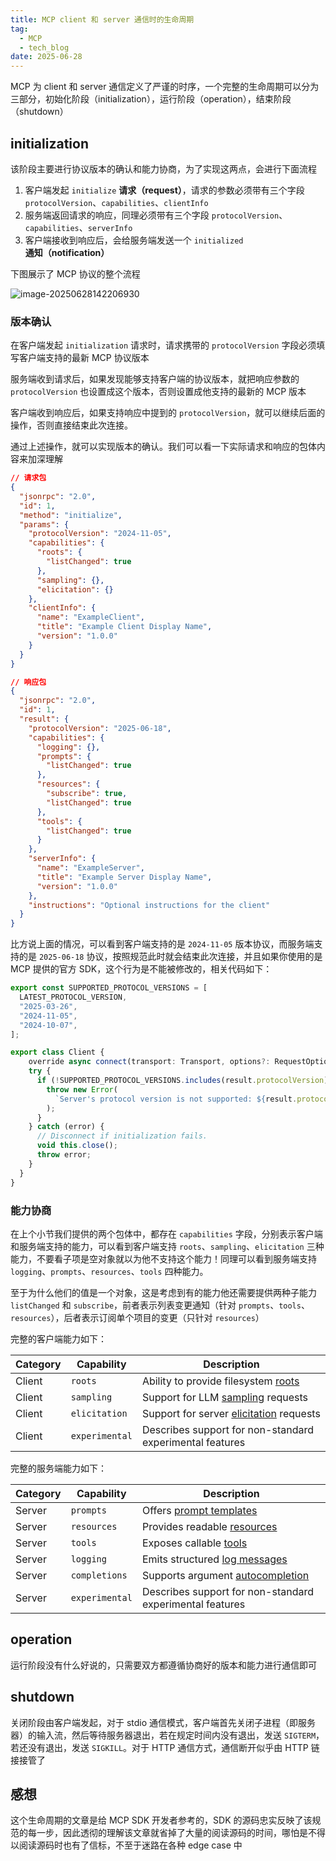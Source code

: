 ```yaml
---
title: MCP client 和 server 通信时的生命周期
tag:
  - MCP
  - tech_blog
date: 2025-06-28
---
```



MCP 为 client 和 server 通信定义了严谨的时序，一个完整的生命周期可以分为三部分，初始化阶段（initialization），运行阶段（operation），结束阶段（shutdown）

## initialization

该阶段主要进行协议版本的确认和能力协商，为了实现这两点，会进行下面流程

1. 客户端发起 `initialize` **请求（request）**，请求的参数必须带有三个字段 `protocolVersion`、`capabilities`、`clientInfo`
2. 服务端返回请求的响应，同理必须带有三个字段 `protocolVersion`、`capabilities`、`serverInfo`
3. 客户端接收到响应后，会给服务端发送一个 `initialized` **通知（notification）**

下图展示了 MCP 协议的整个流程

![image-20250628142206930](https://2f0f3db.webp.li/2025/06/image-20250628142206930.png)

### 版本确认

在客户端发起 `initialization` 请求时，请求携带的 `protocolVersion` 字段必须填写客户端支持的最新 MCP 协议版本

服务端收到请求后，如果发现能够支持客户端的协议版本，就把响应参数的 `protocolVersion` 也设置成这个版本，否则设置成他支持的最新的 MCP 版本

客户端收到响应后，如果支持响应中提到的 `protocolVersion`，就可以继续后面的操作，否则直接结束此次连接。

通过上述操作，就可以实现版本的确认。我们可以看一下实际请求和响应的包体内容来加深理解

```json
// 请求包
{
  "jsonrpc": "2.0",
  "id": 1,
  "method": "initialize",
  "params": {
    "protocolVersion": "2024-11-05",
    "capabilities": {
      "roots": {
        "listChanged": true
      },
      "sampling": {},
      "elicitation": {}
    },
    "clientInfo": {
      "name": "ExampleClient",
      "title": "Example Client Display Name",
      "version": "1.0.0"
    }
  }
}
```

```json
// 响应包
{
  "jsonrpc": "2.0",
  "id": 1,
  "result": {
    "protocolVersion": "2025-06-18",
    "capabilities": {
      "logging": {},
      "prompts": {
        "listChanged": true
      },
      "resources": {
        "subscribe": true,
        "listChanged": true
      },
      "tools": {
        "listChanged": true
      }
    },
    "serverInfo": {
      "name": "ExampleServer",
      "title": "Example Server Display Name",
      "version": "1.0.0"
    },
    "instructions": "Optional instructions for the client"
  }
}
```

比方说上面的情况，可以看到客户端支持的是 `2024-11-05` 版本协议，而服务端支持的是 `2025-06-18` 协议，按照规范此时就会结束此次连接，并且如果你使用的是 MCP 提供的官方 SDK，这个行为是不能被修改的，相关代码如下：

```typescript
export const SUPPORTED_PROTOCOL_VERSIONS = [
  LATEST_PROTOCOL_VERSION,
  "2025-03-26",
  "2024-11-05",
  "2024-10-07",
];

export class Client {
	override async connect(transport: Transport, options?: RequestOptions): Promise<void> {
    try {
      if (!SUPPORTED_PROTOCOL_VERSIONS.includes(result.protocolVersion)) {
        throw new Error(
          `Server's protocol version is not supported: ${result.protocolVersion}`,
        );
      }
    } catch (error) {
      // Disconnect if initialization fails.
      void this.close();
      throw error;
    }
  }
}
```

### 能力协商

在上个小节我们提供的两个包体中，都存在 `capabilities` 字段，分别表示客户端和服务端支持的能力，可以看到客户端支持 `roots`、`sampling`、`elicitation` 三种能力，不要看子项是空对象就以为他不支持这个能力！同理可以看到服务端支持 `logging`、`prompts`、`resources`、`tools` 四种能力。

至于为什么他们的值是一个对象，这是考虑到有的能力他还需要提供两种子能力 `listChanged` 和 `subscribe`，前者表示列表变更通知（针对 `prompts`、`tools`、`resources`），后者表示订阅单个项目的变更（只针对 `resources`）

完整的客户端能力如下：

| Category | Capability     | Description                                                  |
| -------- | -------------- | ------------------------------------------------------------ |
| Client   | `roots`        | Ability to provide filesystem [roots](https://modelcontextprotocol.io/specification/2025-06-18/client/roots) |
| Client   | `sampling`     | Support for LLM [sampling](https://modelcontextprotocol.io/specification/2025-06-18/client/sampling) requests |
| Client   | `elicitation`  | Support for server [elicitation](https://modelcontextprotocol.io/specification/2025-06-18/client/elicitation) requests |
| Client   | `experimental` | Describes support for non-standard experimental features     |

完整的服务端能力如下：

| Category | Capability     | Description                                                  |
| -------- | -------------- | ------------------------------------------------------------ |
| Server   | `prompts`      | Offers [prompt templates](https://modelcontextprotocol.io/specification/2025-06-18/server/prompts) |
| Server   | `resources`    | Provides readable [resources](https://modelcontextprotocol.io/specification/2025-06-18/server/resources) |
| Server   | `tools`        | Exposes callable [tools](https://modelcontextprotocol.io/specification/2025-06-18/server/tools) |
| Server   | `logging`      | Emits structured [log messages](https://modelcontextprotocol.io/specification/2025-06-18/server/utilities/logging) |
| Server   | `completions`  | Supports argument [autocompletion](https://modelcontextprotocol.io/specification/2025-06-18/server/utilities/completion) |
| Server   | `experimental` | Describes support for non-standard experimental features     |

## operation

运行阶段没有什么好说的，只需要双方都遵循协商好的版本和能力进行通信即可

## shutdown

关闭阶段由客户端发起，对于 stdio 通信模式，客户端首先关闭子进程（即服务器）的输入流，然后等待服务器退出，若在规定时间内没有退出，发送 `SIGTERM`，若还没有退出，发送 `SIGKILL`。对于 HTTP 通信方式，通信断开似乎由 HTTP 链接接管了

## 感想

这个生命周期的文章是给 MCP SDK 开发者参考的，SDK 的源码忠实反映了该规范的每一步，因此透彻的理解该文章就省掉了大量的阅读源码的时间，哪怕是不得以阅读源码时也有了信标，不至于迷路在各种 edge case 中
